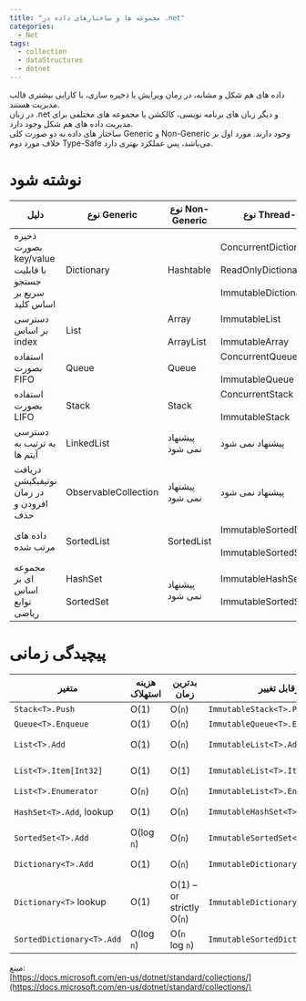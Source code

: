 ```yaml
---
title: "مجموعه ها و ساختارهای داده در .net"
categories:
  - Net
tags:
  - collection
  - dataStructures
  - dotnet
---
```


داده های هم شکل و مشابه، در زمان ویرایش یا ذخیره سازی، با کارایی بیشتری قالب مدیریت هستند.  
در زبان .net و دیگر زبان های برنامه نویسی، کالکشن یا مجموعه های مختلفی برای مدیریت داده های هم شکل وجود دارد.  
ساختار های داده به دو صورت کلی Generic و Non-Generic وجود دارند. مورد اول بر خلاف مورد دوم Type-Safe می‌باشد، پس عملکرد بهتری دارد.  


# نوشته شود


|دلیل|نوع Generic|نوع Non-Generic|نوع Thread-safe|
|-|-|-|-|
|ذخیره بصورت key/value با قابلیت جستجو سریع بر اساس کلید|Dictionary|Hashtable|ConcurrentDictionary<br /><br /> ReadOnlyDictionary<br /><br /> ImmutableDictionary|
|دسترسی بر اساس index|List|Array<br /><br /> ArrayList|ImmutableList<br /><br /> ImmutableArray|
|استفاده بصورت FIFO|Queue|Queue|ConcurrentQueue<br /><br /> ImmutableQueue|
|استفاده بصورت LIFO|Stack|Stack|ConcurrentStack<br /><br /> ImmutableStack|
|دسترسی به ترتیب به آیتم ها|LinkedList|پیشنهاد نمی شود|پیشنهاد نمی شود|
|دریافت نوتیفیکیشن در زمان افزودن و حذف|ObservableCollection|پیشنهاد نمی شود|پیشنهاد نمی شود|
|داده های مرتب شده|SortedList|SortedList|ImmutableSortedDictionary<br /><br /> ImmutableSortedSet|
|مجموعه ای بر اساس توابع ریاضی|HashSet<br /><br /> SortedSet|پیشنهاد نمی شود|ImmutableHashSet<br /><br /> ImmutableSortedSet|


# پیچیدگی زمانی

| متغیر                   | هزینه استهلاک  | بدترین زمان                | غیرقابل تغییر                          | پیچیدگی زمانی |
|---------------------------|------------|---------------------------|------------------------------------|------------|
| `Stack<T>.Push`           | O(1)       | O(`n`)                    | `ImmutableStack<T>.Push`           | O(1)       |
| `Queue<T>.Enqueue`        | O(1)       | O(`n`)                    | `ImmutableQueue<T>.Enqueue`        | O(1)       |
| `List<T>.Add`             | O(1)       | O(`n`)                    | `ImmutableList<T>.Add`             | O(log `n`) |
| `List<T>.Item[Int32]`     | O(1)       | O(1)                      | `ImmutableList<T>.Item[Int32]`     | O(log `n`) |
| `List<T>.Enumerator`      | O(`n`)     | O(`n`)                    | `ImmutableList<T>.Enumerator`      | O(`n`)     |
| `HashSet<T>.Add`, lookup  | O(1)       | O(`n`)                    | `ImmutableHashSet<T>.Add`          | O(log `n`) |
| `SortedSet<T>.Add`        | O(log `n`) | O(`n`)                    | `ImmutableSortedSet<T>.Add`        | O(log `n`) |
| `Dictionary<T>.Add`       | O(1)       | O(`n`)                    | `ImmutableDictionary<T>.Add`       | O(log `n`) |
| `Dictionary<T>` lookup    | O(1)       | O(1) – or strictly O(`n`) | `ImmutableDictionary<T>` lookup    | O(log `n`) |
| `SortedDictionary<T>.Add` | O(log `n`) | O(`n` log `n`)            | `ImmutableSortedDictionary<T>.Add` | O(log `n`) |

مبنع:  
[https://docs.microsoft.com/en-us/dotnet/standard/collections/](https://docs.microsoft.com/en-us/dotnet/standard/collections/)  
